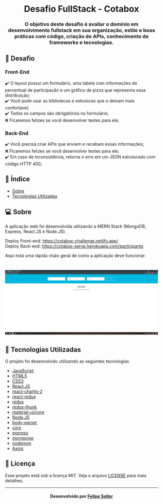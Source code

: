 <h1 align="center">
  Desafio FullStack - Cotabox <br>
</h1>
<h3 align="center"> O objetivo deste desafio é avaliar o domínio em desenvolvimento fullstack em sua organização, estilo e boas práticas com código, criação de APIs, conhecimento de frameworks e tecnologias. </h3>

## :dart: Desafio

### Front-End
:heavy_check_mark: O layout possui um formulário, uma tabela com informações de percentual de participação e um gráfico de pizza que representa essa distribuição; <br>
:heavy_check_mark: Você pode usar as bibliotecas e estruturas que o deixam mais confortável; <br>
:heavy_check_mark: Todos os campos são obrigatórios no formulário; <br>
:x: Ficaremos felizes se você desenvolver testes para ele; <br>

### Back-End
:heavy_check_mark: Você precisa criar APIs que enviem e recebam essas informações; <br>
:x: Ficaremos felizes se você desenvolver testes para ele; <br>
:heavy_check_mark: Em caso de inconsistência, retorna o erro em um JSON estruturado com código HTTP 400; <br>

## :bookmark_tabs: Índice

- [Sobre](#sobre)
- [Tecnologias Utilizadas](#tecnologias-utilizadas)

<a id="sobre"></a>

## :computer: Sobre

A aplicação web foi desenvolvida utilizando a MERN Stack (MongoDB, Express, React.JS e Node.JS).

Deploy Front-end: https://cotabox-challenge.netlify.app/ <br>
Deploy Back-end: https://cotabox-serve.herokuapp.com/participants

Aqui está uma rápida visão geral de como a aplicação deve funcionar:

<h1 align="center">    
    <img alt="Web" src="https://github.com/FelipeSoller/crud-mern/blob/main/crud-mern.gif" width="900px">
</h1>

<a id="tecnologias-utilizadas"></a>

## :rocket: Tecnologias Utilizadas

O projeto foi desenvolvido utilizando as seguintes tecnologias

- [JavaScript](https://developer.mozilla.org/pt-BR/docs/Aprender/JavaScript)
- [HTML5](https://developer.mozilla.org/pt-BR/docs/Web/HTML)
- [CSS3](https://developer.mozilla.org/pt-BR/docs/Web/CSS)
- [React.JS](https://pt-br.reactjs.org/)
- [react-chartjs-2](https://www.npmjs.com/package/react-chartjs-2)
- [react-redux](https://react-redux.js.org/)
- [redux](https://redux.js.org/)
- [redux-thunk](https://www.npmjs.com/package/redux-thunk)
- [material-ui/core](https://material-ui.com/pt/)
- [Node.JS](https://nodejs.org/en/)
- [body-parser](https://www.npmjs.com/package/body-parser)
- [cors](https://www.npmjs.com/package/cors)
- [express](https://expressjs.com/pt-br/)
- [mongoose](https://www.npmjs.com/package/mongoose)
- [nodemon](https://www.npmjs.com/package/nodemon)
- [Axios](https://www.npmjs.com/package/axios)

## :memo: Licença

Esse projeto está sob a licença MIT. Veja o arquivo [LICENSE](https://github.com/FelipeSoller/foodfy/blob/master/LICENSE) para mais detalhes.

---

<h4 align="center">
    Desenvolvido por <a href="https://www.linkedin.com/in/felipesoller/" target="_blank">Felipe Soller</a>
</h4>
